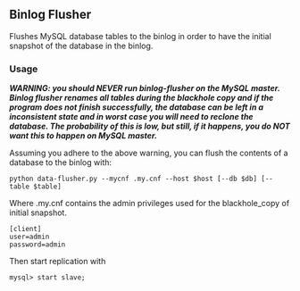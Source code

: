 ## Binlog Flusher
Flushes MySQL database tables to the binlog in order to have the initial snapshot of the database in the binlog.

### Usage
***WARNING: you should NEVER run binlog-flusher on the MySQL master. Binlog flusher renames all tables during the blackhole copy and if the program does not finish successfully, the database can be left in a inconsistent state and in worst case you will need to reclone the database. The probability of this is low, but still, if it happens, you do NOT want this to happen on MySQL master.***

Assuming you adhere to the above warning, you can flush the contents of a database to the binlog with:
````
python data-flusher.py --mycnf .my.cnf --host $host [--db $db] [--table $table]
````
Where .my.cnf contains the admin privileges used for the blackhole_copy of initial snapshot.
````
[client]
user=admin
password=admin
````
Then start replication with
````
mysql> start slave;
````
